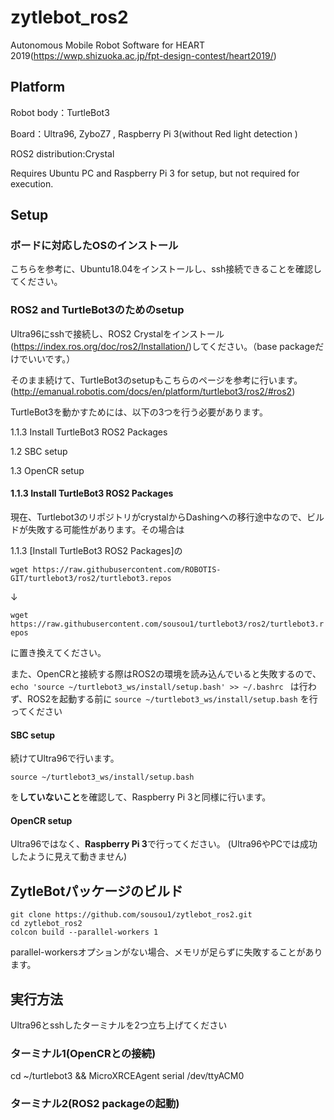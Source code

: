 # zytlebot_ros2

Autonomous Mobile Robot Software for HEART 2019(https://wwp.shizuoka.ac.jp/fpt-design-contest/heart2019/)

## Platform
Robot body：TurtleBot3

Board：Ultra96, ZyboZ7 , Raspberry Pi 3(without Red light detection
)

ROS2 distribution:Crystal

Requires Ubuntu PC and Raspberry Pi 3 for setup, but not required for execution.

## Setup
### ボードに対応したOSのインストール
こちらを参考に、Ubuntu18.04をインストールし、ssh接続できることを確認してください。

### ROS2 and TurtleBot3のためのsetup
Ultra96にsshで接続し、ROS2 Crystalをインストール(https://index.ros.org/doc/ros2/Installation/)してください。（base packageだけでいいです。）

そのまま続けて、TurtleBot3のsetupもこちらのページを参考に行います。
(http://emanual.robotis.com/docs/en/platform/turtlebot3/ros2/#ros2)

TurtleBot3を動かすためには、以下の3つを行う必要があります。

1.1.3 Install TurtleBot3 ROS2 Packages

1.2 SBC setup

1.3 OpenCR setup


#### 1.1.3 Install TurtleBot3 ROS2 Packages

現在、Turtlebot3のリポジトリがcrystalからDashingへの移行途中なので、ビルドが失敗する可能性があります。その場合は

1.1.3 [Install TurtleBot3 ROS2 Packages]の

``wget https://raw.githubusercontent.com/ROBOTIS-GIT/turtlebot3/ros2/turtlebot3.repos``

↓

``wget https://raw.githubusercontent.com/sousou1/turtlebot3/ros2/turtlebot3.repos``

に置き換えてください。

また、OpenCRと接続する際はROS2の環境を読み込んでいると失敗するので、
``echo 'source ~/turtlebot3_ws/install/setup.bash' >> ~/.bashrc
``
は行わず、ROS2を起動する前に
``source ~/turtlebot3_ws/install/setup.bash``
を行ってください

#### SBC setup
続けてUltra96で行います。

``source ~/turtlebot3_ws/install/setup.bash``

を**していないこと**を確認して、Raspberry Pi 3と同様に行います。

#### OpenCR setup
Ultra96ではなく、**Raspberry Pi 3**で行ってください。
(Ultra96やPCでは成功したように見えて動きません)

## ZytleBotパッケージのビルド

```
git clone https://github.com/sousou1/zytlebot_ros2.git
cd zytlebot_ros2
colcon build --parallel-workers 1
```
parallel-workersオプションがない場合、メモリが足らずに失敗することがあります。
## 実行方法
Ultra96とsshしたターミナルを2つ立ち上げてください
### ターミナル1(OpenCRとの接続)
cd ~/turtlebot3 && MicroXRCEAgent serial /dev/ttyACM0
### ターミナル2(ROS2 packageの起動)
